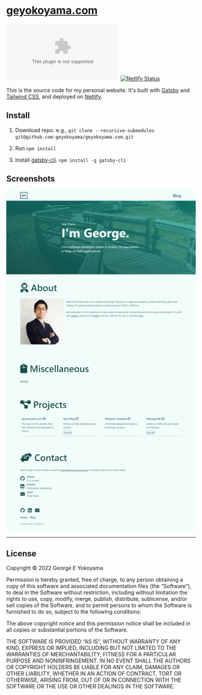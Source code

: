 # [geyokoyama.com](geyokoyama.com)

[![License](https://img.shields.io/github/license/geyokoyama/geyokoyama.com)](https://raw.githubusercontent.com/geyokoyama/geyokoyama.com/main/LICENSE) [![Netlify Status](https://api.netlify.com/api/v1/badges/b0bd7c37-0ebf-4cd7-bd30-4752763e5869/deploy-status)](https://app.netlify.com/sites/geyokoyama/deploys)

This is the source code for my personal website. It's built with [Gatsby](https://www.gatsbyjs.com/) and [Tailwind CSS](https://tailwindcss.com/), and deployed on [Netlify](https://www.netlify.com/).

## Install

1. Download repo. e.g., `git clone --recursive-submodules git@github.com:geyokoyama/geyokoyama.com.git`

2. Run `npm install`

3. Install [gatsby-cli](https://www.gatsbyjs.com/docs/tutorial/part-0/#gatsby-cli). `npm install -g gatsby-cli`

## Screenshots

![Screenshot of home page](./src/assets/geyokoyama_index.jpeg)

---

## License
Copyright © 2022 George E Yokoyama

Permission is hereby granted, free of charge, to any person obtaining a copy of this software and associated documentation files (the “Software”), to deal in the Software without restriction, including without limitation the rights to use, copy, modify, merge, publish, distribute, sublicense, and/or sell copies of the Software, and to permit persons to whom the Software is furnished to do so, subject to the following conditions:

The above copyright notice and this permission notice shall be included in all copies or substantial portions of the Software.

THE SOFTWARE IS PROVIDED “AS IS”, WITHOUT WARRANTY OF ANY KIND, EXPRESS OR IMPLIED, INCLUDING BUT NOT LIMITED TO THE WARRANTIES OF MERCHANTABILITY, FITNESS FOR A PARTICULAR PURPOSE AND NONINFRINGEMENT. IN NO EVENT SHALL THE AUTHORS OR COPYRIGHT HOLDERS BE LIABLE FOR ANY CLAIM, DAMAGES OR OTHER LIABILITY, WHETHER IN AN ACTION OF CONTRACT, TORT OR OTHERWISE, ARISING FROM, OUT OF OR IN CONNECTION WITH THE SOFTWARE OR THE USE OR OTHER DEALINGS IN THE SOFTWARE.
